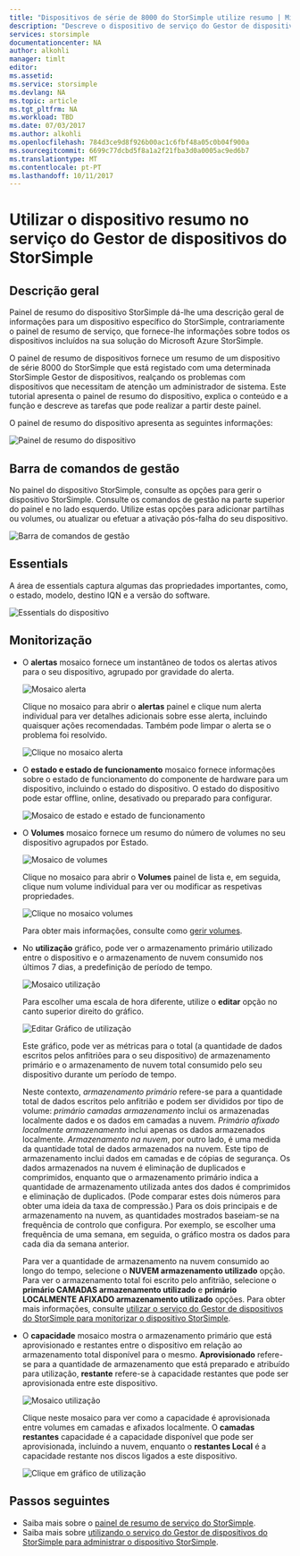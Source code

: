 ```yaml
---
title: "Dispositivos de série de 8000 do StorSimple utilize resumo | Microsoft Docs"
description: "Descreve o dispositivo de serviço do Gestor de dispositivos do StorSimple, resumo e como utilizá-la para ver as métricas do storage e ligados iniciadores e localizar o número de série e IQN."
services: storsimple
documentationcenter: NA
author: alkohli
manager: timlt
editor: 
ms.assetid: 
ms.service: storsimple
ms.devlang: NA
ms.topic: article
ms.tgt_pltfrm: NA
ms.workload: TBD
ms.date: 07/03/2017
ms.author: alkohli
ms.openlocfilehash: 784d3ce9d8f926b00ac1c6fbf48a05c0b04f900a
ms.sourcegitcommit: 6699c77dcbd5f8a1a2f21fba3d0a0005ac9ed6b7
ms.translationtype: MT
ms.contentlocale: pt-PT
ms.lasthandoff: 10/11/2017
---
```

# <a name="use-the-device-summary-in-storsimple-device-manager-service"></a>Utilizar o dispositivo resumo no serviço do Gestor de dispositivos do StorSimple

## <a name="overview"></a>Descrição geral
Painel de resumo do dispositivo StorSimple dá-lhe uma descrição geral de informações para um dispositivo específico do StorSimple, contrariamente o painel de resumo de serviço, que fornece-lhe informações sobre todos os dispositivos incluídos na sua solução do Microsoft Azure StorSimple.

O painel de resumo de dispositivos fornece um resumo de um dispositivo de série 8000 do StorSimple que está registado com uma determinada StorSimple Gestor de dispositivos, realçando os problemas com dispositivos que necessitam de atenção um administrador de sistema. Este tutorial apresenta o painel de resumo do dispositivo, explica o conteúdo e a função e descreve as tarefas que pode realizar a partir deste painel.

O painel de resumo do dispositivo apresenta as seguintes informações:

![Painel de resumo do dispositivo](./media/storsimple-8000-device-dashboard/device-summary1.png)

## <a name="management-command-bar"></a>Barra de comandos de gestão

No painel do dispositivo StorSimple, consulte as opções para gerir o dispositivo StorSimple. Consulte os comandos de gestão na parte superior do painel e no lado esquerdo. Utilize estas opções para adicionar partilhas ou volumes, ou atualizar ou efetuar a ativação pós-falha do seu dispositivo.

![Barra de comandos de gestão](./media/storsimple-8000-device-dashboard/device-summary2.png)

## <a name="essentials"></a>Essentials

A área de essentials captura algumas das propriedades importantes, como, o estado, modelo, destino IQN e a versão do software. 

![Essentials do dispositivo](./media/storsimple-8000-device-dashboard/device-summary3.png)

## <a name="monitoring"></a>Monitorização

* O **alertas** mosaico fornece um instantâneo de todos os alertas ativos para o seu dispositivo, agrupado por gravidade do alerta.

    ![Mosaico alerta](./media/storsimple-8000-device-dashboard/device-summary4.png)

    Clique no mosaico para abrir o **alertas** painel e clique num alerta individual para ver detalhes adicionais sobre esse alerta, incluindo quaisquer ações recomendadas. Também pode limpar o alerta se o problema foi resolvido.

    ![Clique no mosaico alerta](./media/storsimple-8000-device-dashboard/device-summary10.png)

* O **estado e estado de funcionamento** mosaico fornece informações sobre o estado de funcionamento do componente de hardware para um dispositivo, incluindo o estado do dispositivo. O estado do dispositivo pode estar offline, online, desativado ou preparado para configurar.

    ![Mosaico de estado e estado de funcionamento](./media/storsimple-8000-device-dashboard/device-summary5.png)

* O **Volumes** mosaico fornece um resumo do número de volumes no seu dispositivo agrupados por Estado.

    ![Mosaico de volumes](./media/storsimple-8000-device-dashboard/device-summary6.png)

    Clique no mosaico para abrir o **Volumes** painel de lista e, em seguida, clique num volume individual para ver ou modificar as respetivas propriedades.
    
    ![Clique no mosaico volumes](./media/storsimple-8000-device-dashboard/device-summary9.png)
    
    Para obter mais informações, consulte como [gerir volumes](storsimple-8000-manage-volumes-u2.md).

* No **utilização** gráfico, pode ver o armazenamento primário utilizado entre o dispositivo e o armazenamento de nuvem consumido nos últimos 7 dias, a predefinição de período de tempo.

     ![Mosaico utilização](./media/storsimple-8000-device-dashboard/device-summary7.png)
    
     Para escolher uma escala de hora diferente, utilize o **editar** opção no canto superior direito do gráfico.

     ![Editar Gráfico de utilização](./media/storsimple-8000-device-dashboard/device-summary12.png)

     Este gráfico, pode ver as métricas para o total (a quantidade de dados escritos pelos anfitriões para o seu dispositivo) de armazenamento primário e o armazenamento de nuvem total consumido pelo seu dispositivo durante um período de tempo.
  
     Neste contexto, *armazenamento primário* refere-se para a quantidade total de dados escritos pelo anfitrião e podem ser divididos por tipo de volume: *primário camadas armazenamento* inclui os armazenadas localmente dados e os dados em camadas a nuvem. *Primário afixado localmente armazenamento* inclui apenas os dados armazenados localmente. *Armazenamento na nuvem*, por outro lado, é uma medida da quantidade total de dados armazenados na nuvem. Este tipo de armazenamento inclui dados em camadas e de cópias de segurança. Os dados armazenados na nuvem é eliminação de duplicados e comprimidos, enquanto que o armazenamento primário indica a quantidade de armazenamento utilizada antes dos dados é comprimidos e eliminação de duplicados. (Pode comparar estes dois números para obter uma ideia da taxa de compressão.) Para os dois principais e de armazenamento na nuvem, as quantidades mostrados baseiam-se na frequência de controlo que configura. Por exemplo, se escolher uma frequência de uma semana, em seguida, o gráfico mostra os dados para cada dia da semana anterior.

     Para ver a quantidade de armazenamento na nuvem consumido ao longo do tempo, selecione o **NUVEM armazenamento utilizado** opção. Para ver o armazenamento total foi escrito pelo anfitrião, selecione o **primário CAMADAS armazenamento utilizado** e **primário LOCALMENTE AFIXADO armazenamento utilizado** opções. 
     Para obter mais informações, consulte [utilizar o serviço do Gestor de dispositivos do StorSimple para monitorizar o dispositivo StorSimple](storsimple-monitor-device.md).


* O **capacidade** mosaico mostra o armazenamento primário que está aprovisionado e restantes entre o dispositivo em relação ao armazenamento total disponível para o mesmo. **Aprovisionado** refere-se para a quantidade de armazenamento que está preparado e atribuído para utilização, **restante** refere-se à capacidade restantes que pode ser aprovisionada entre este dispositivo. 

    ![Mosaico utilização](./media/storsimple-8000-device-dashboard/device-summary8.png)

    Clique neste mosaico para ver como a capacidade é aprovisionada entre volumes em camadas e afixados localmente. O **camadas restantes** capacidade é a capacidade disponível que pode ser aprovisionada, incluindo a nuvem, enquanto o **restantes Local** é a capacidade restante nos discos ligados a este dispositivo.

    ![Clique em gráfico de utilização](./media/storsimple-8000-device-dashboard/device-summary13.png)


## <a name="next-steps"></a>Passos seguintes
* Saiba mais sobre o [painel de resumo de serviço do StorSimple](storsimple-8000-service-dashboard.md).
* Saiba mais sobre [utilizando o serviço do Gestor de dispositivos do StorSimple para administrar o dispositivo StorSimple](storsimple-8000-manager-service-administration.md).

